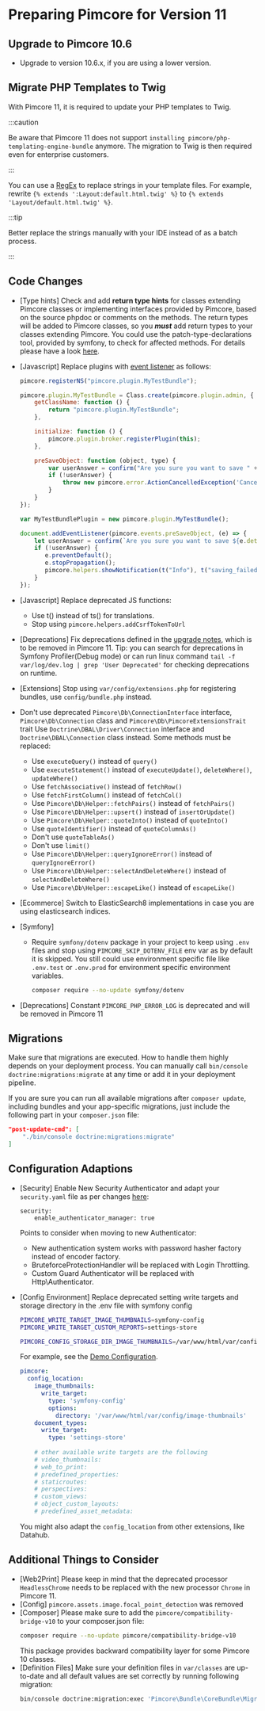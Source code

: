 # Preparing Pimcore for Version 11

## Upgrade to Pimcore 10.6
- Upgrade to version 10.6.x, if you are using a lower version.

## Migrate PHP Templates to Twig

With Pimcore 11, it is required to update your PHP templates to Twig.

:::caution

Be aware that Pimcore 11 does not support `installing pimcore/php-templating-engine-bundle` anymore. The migration to Twig is then required even for enterprise customers.

:::

You can use a [RegEx](https://gist.github.com/putzflorian/219f582377b20d64d97ea9d8751dbb89) to replace strings in your template files. For example, rewrite `{% extends ':Layout:default.html.twig' %}` to `{% extends 'Layout/default.html.twig' %}`.

:::tip 

Better replace the strings manually with your IDE instead of as a batch process.

:::

## Code Changes
- [Type hints] Check and add **return type hints** for classes extending Pimcore classes or implementing interfaces provided by Pimcore, based on the source phpdoc or comments on the methods.
  The return types will be added to Pimcore classes, so you _**must**_ add return types to your classes extending Pimcore.
  You could use the patch-type-declarations tool, provided by symfony, to check for affected methods. For details please have a look [here](https://symfony.com/doc/5.4/setup/upgrade_major.html#4-update-your-code-to-work-with-the-new-version).

- [Javascript] Replace plugins with [event listener](../../20_Extending_Pimcore/13_Bundle_Developers_Guide/06_Event_Listener_UI.md) as follows:
    ```javascript
    pimcore.registerNS("pimcore.plugin.MyTestBundle");

    pimcore.plugin.MyTestBundle = Class.create(pimcore.plugin.admin, {
        getClassName: function () {
            return "pimcore.plugin.MyTestBundle";
        },
    
        initialize: function () {
            pimcore.plugin.broker.registerPlugin(this);
        },
    
        preSaveObject: function (object, type) {
            var userAnswer = confirm("Are you sure you want to save " + object.data.general.className + "?");
            if (!userAnswer) {
                throw new pimcore.error.ActionCancelledException('Cancelled by user');
            }
        }
    });
    
    var MyTestBundlePlugin = new pimcore.plugin.MyTestBundle();
    ```
    
    ```javascript
    document.addEventListener(pimcore.events.preSaveObject, (e) => {
        let userAnswer = confirm(`Are you sure you want to save ${e.detail.object.data.general.className}?`);
        if (!userAnswer) {
           e.preventDefault();
           e.stopPropagation();
           pimcore.helpers.showNotification(t("Info"), t("saving_failed") + ' ' + 'placeholder', 'info');
        }
    });
    ```
- [Javascript] Replace deprecated JS functions:
   - Use t() instead of ts() for translations.
   - Stop using `pimcore.helpers.addCsrfTokenToUrl`
 
- [Deprecations] Fix deprecations defined in the [upgrade notes](../09_Upgrade_Notes/README.md), which is to be removed in Pimcore 11.
  Tip: you can search for deprecations in Symfony Profiler(Debug mode) or can run linux command `tail -f var/log/dev.log | grep 'User Deprecated'` for checking deprecations on runtime.

- [Extensions] Stop using `var/config/extensions.php` for registering bundles, use `config/bundle.php` instead.

- Don't use deprecated `Pimcore\Db\ConnectionInterface` interface, `Pimcore\Db\Connection` class and `Pimcore\Db\PimcoreExtensionsTrait` trait
  Use `Doctrine\DBAL\Driver\Connection` interface and `Doctrine\DBAL\Connection` class instead.
  Some methods must be replaced:
  - Use `executeQuery()` instead of `query()`
  - Use `executeStatement()` instead of `executeUpdate()`, `deleteWhere()`, `updateWhere()`
  - Use `fetchAssociative()` instead of `fetchRow()`
  - Use `fetchFirstColumn()` instead of `fetchCol()`
  - Use `Pimcore\Db\Helper::fetchPairs()` instead of `fetchPairs()`
  - Use `Pimcore\Db\Helper::upsert()` instead of `insertOrUpdate()`
  - Use `Pimcore\Db\Helper::quoteInto()` instead of `quoteInto()`
  - Use `quoteIdentifier()` instead of `quoteColumnAs()`
  - Don't use `quoteTableAs()`
  - Don't use `limit()`
  - Use `Pimcore\Db\Helper::queryIgnoreError()` instead of `queryIgnoreError()`
  - Use `Pimcore\Db\Helper::selectAndDeleteWhere()` instead of `selectAndDeleteWhere()`
  - Use `Pimcore\Db\Helper::escapeLike()` instead of `escapeLike()`

- [Ecommerce] Switch to ElasticSearch8 implementations in case you are using elasticsearch indices. 

- [Symfony]
  - Require `symfony/dotenv` package in your project to keep using `.env` files and stop using `PIMCORE_SKIP_DOTENV_FILE` env var as by default it is skipped. You  still could use environment specific file like `.env.test` or `.env.prod` for environment specific environment variables. 
    ```bash
    composer require --no-update symfony/dotenv
    ```
- [Deprecations] Constant `PIMCORE_PHP_ERROR_LOG` is deprecated and will be removed in Pimcore 11

## Migrations
Make sure that migrations are executed.
How to handle them highly depends on your deployment process.
You can manually call `bin/console doctrine:migrations:migrate` at any time or add it in your deployment pipeline.

If you are sure you can run all available migrations after `composer update`, including bundles and your app-specific migrations, just include the following part in your `composer.json` file:
```json
"post-update-cmd": [
    "./bin/console doctrine:migrations:migrate"
]
```

## Configuration Adaptions
- [Security] Enable New Security Authenticator and adapt your `security.yaml` file as per changes [here](https://github.com/pimcore/demo/blob/11.x/config/packages/security.yaml):
    ```
    security:
        enable_authenticator_manager: true
    ```
    Points to consider when moving to new Authenticator:
  - New authentication system works with password hasher factory instead of encoder factory.
  - BruteforceProtectionHandler will be replaced with Login Throttling.
  - Custom Guard Authenticator will be replaced with Http\Authenticator.
  
- [Config Environment] Replace deprecated setting write targets and storage directory in the .env file with symfony config
    ```bash
    PIMCORE_WRITE_TARGET_IMAGE_THUMBNAILS=symfony-config
    PIMCORE_WRITE_TARGET_CUSTOM_REPORTS=settings-store
  
    PIMCORE_CONFIG_STORAGE_DIR_IMAGE_THUMBNAILS=/var/www/html/var/config/image-thumbnails
    ```
  For example, see the [Demo Configuration](https://github.com/pimcore/demo/blob/7add4ddd30be82687ba5c4bbef8048e794e58923/config/config.yaml#L28).
    ```yaml
    pimcore:
      config_location:
        image_thumbnails:
          write_target:
            type: 'symfony-config'
            options:
              directory: '/var/www/html/var/config/image-thumbnails'
        document_types:
          write_target:
            type: 'settings-store'
        
        # other available write targets are the following
        # video_thumbnails:
        # web_to_print:
        # predefined_properties:
        # staticroutes:
        # perspectives:
        # custom_views:
        # object_custom_layouts:
        # predefined_asset_metadata:
    ```
    
    You might also adapt the `config_location` from other extensions, like Datahub.

## Additional Things to Consider

- [Web2Print] Please keep in mind that the deprecated processor `HeadlessChrome` needs to be replaced with the new processor `Chrome` in Pimcore 11.
- [Config] `pimcore.assets.image.focal_point_detection` was removed
- [Composer] Please make sure to add the `pimcore/compatibility-bridge-v10` to your composer.json file:
    ```bash
    composer require --no-update pimcore/compatibility-bridge-v10
    ```
    This package provides backward compatibility layer for some Pimcore 10 classes.
- [Definition Files] Make sure your definition files in `var/classes` are up-to-date and all default values are set correctly by running following migration:
  ```bash
  bin/console doctrine:migration:exec 'Pimcore\Bundle\CoreBundle\Migrations\Version20230508121105'
  ```
    


